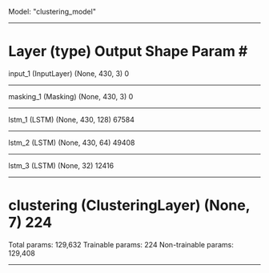 Model: "clustering_model"
_________________________________________________________________
Layer (type)                 Output Shape              Param #   
=================================================================
input_1 (InputLayer)         (None, 430, 3)            0         
_________________________________________________________________
masking_1 (Masking)          (None, 430, 3)            0         
_________________________________________________________________
lstm_1 (LSTM)                (None, 430, 128)          67584     
_________________________________________________________________
lstm_2 (LSTM)                (None, 430, 64)           49408     
_________________________________________________________________
lstm_3 (LSTM)                (None, 32)                12416     
_________________________________________________________________
clustering (ClusteringLayer) (None, 7)                 224       
=================================================================
Total params: 129,632
Trainable params: 224
Non-trainable params: 129,408
_________________________________________________________________
